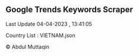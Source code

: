 

## Google Trends Keywords Scraper 
 
Last Update 04-04-2023 , 13:41:05

Country List :
VIETNAM.json



© Abdul Muttaqin 
